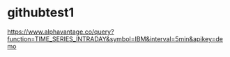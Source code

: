 # githubtest1

https://www.alphavantage.co/query?function=TIME_SERIES_INTRADAY&symbol=IBM&interval=5min&apikey=demo
